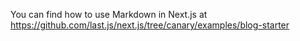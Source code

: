 You can find how to use Markdown in Next.js at https://github.com/last.js/next.js/tree/canary/examples/blog-starter
